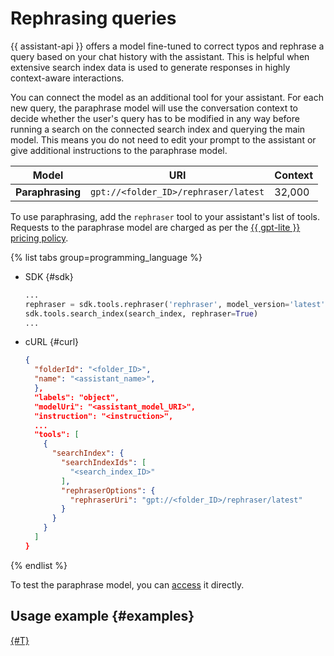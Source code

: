 # Rephrasing queries

{{ assistant-api }} offers a model fine-tuned to correct typos and rephrase a query based on your chat history with the assistant. This is helpful when extensive search index data is used to generate responses in highly context-aware interactions.

You can connect the model as an additional tool for your assistant. For each new query, the paraphrase model will use the conversation context to decide whether the user's query has to be modified in any way before running a search on the connected search index and querying the main model. This means you do not need to edit your prompt to the assistant or give additional instructions to the paraphrase model.

| **Model** | **URI** | **Context** |
|---|---|---|
| **Paraphrasing** | `gpt://<folder_ID>/rephraser/latest` | 32,000 |

To use paraphrasing, add the `rephraser` tool to your assistant's list of tools. Requests to the paraphrase model are charged as per the [{{ gpt-lite }} pricing policy](../../pricing.md#rules-generating).

{% list tabs group=programming_language %}

- SDK {#sdk}

  ```python
  ...
  rephraser = sdk.tools.rephraser('rephraser', model_version='latest')
  sdk.tools.search_index(search_index, rephraser=True)
  ...
  ```

- cURL {#curl}

  ```json
  {
    "folderId": "<folder_ID>",
    "name": "<assistant_name>",
    },
    "labels": "object",
    "modelUri": "<assistant_model_URI>",
    "instruction": "<instruction>",
    ...
    "tools": [
      {
        "searchIndex": {
          "searchIndexIds": [
            "<search_index_ID>"
          ],
          "rephraserOptions": {
            "rephraserUri": "gpt://<folder_ID>/rephraser/latest"
          }
        }
      }
    ]
  }
  ```

{% endlist %}

To test the paraphrase model, you can [access](../../operations/generation/create-prompt.md) it directly.

## Usage example {#examples}

[{#T}](../../operations/assistant/rephraser.md)